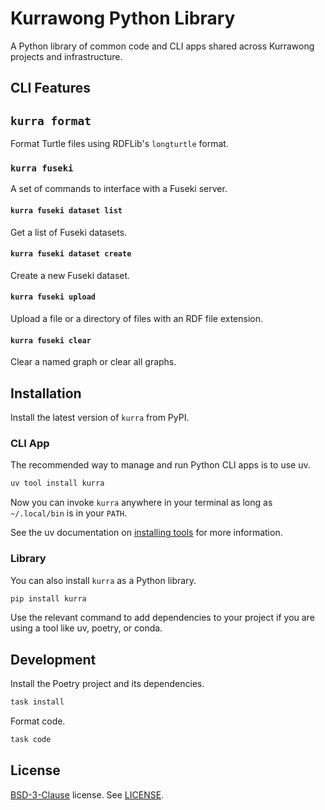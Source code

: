 # Kurrawong Python Library

A Python library of common code and CLI apps shared across Kurrawong projects and infrastructure.

## CLI Features

## `kurra format`

Format Turtle files using RDFLib's `longturtle` format.

### `kurra fuseki`

A set of commands to interface with a Fuseki server.

#### `kurra fuseki dataset list`

Get a list of Fuseki datasets.

#### `kurra fuseki dataset create`

Create a new Fuseki dataset.

#### `kurra fuseki upload`

Upload a file or a directory of files with an RDF file extension.

#### `kurra fuseki clear`

Clear a named graph or clear all graphs.

## Installation

Install the latest version of `kurra` from PyPI.

### CLI App

The recommended way to manage and run Python CLI apps is to use uv.

```bash
uv tool install kurra
```

Now you can invoke `kurra` anywhere in your terminal as long as `~/.local/bin` is in your `PATH`.

See the uv documentation on [installing tools](https://docs.astral.sh/uv/guides/tools/#installing-tools) for more information.

### Library

You can also install `kurra` as a Python library.

```bash
pip install kurra
```

Use the relevant command to add dependencies to your project if you are using a tool like uv, poetry, or conda.

## Development

Install the Poetry project and its dependencies.

```bash
task install
```

Format code.

```bash
task code
```

## License

[BSD-3-Clause](https://opensource.org/license/bsd-3-clause/) license. See [LICENSE](LICENSE).
